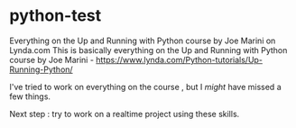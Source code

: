 # python-test
Everything on the Up and Running with Python course by Joe Marini on Lynda.com 
This is basically everything on the Up and Running with Python course by Joe Marini - https://www.lynda.com/Python-tutorials/Up-Running-Python/

I've tried to work on everything on the course , but I *might* have missed a few things. 

Next step : try to work on a realtime project using these skills. 
